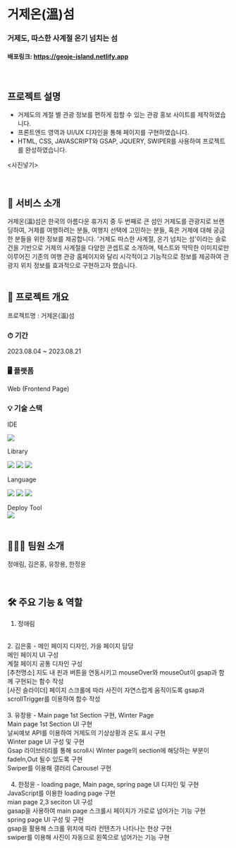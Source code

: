 # 거제온(溫)섬
### 거제도, 따스한 사계절 온기 넘치는 섬
#### 배포링크: https://geoje-island.netlify.app

<br />

## 프로젝트 설명 <br />
- 거제도의 계절 별 관광 정보를 편하게 접할 수 있는 관광 홍보 사이트를 제작하였습니다.<br />
- 프론트엔드 영역과 UI/UX 디자인을 통해 페이지를 구현하였습니다. <br />
- HTML, CSS, JAVASCRIPT와 GSAP, JQUERY, SWIPER를 사용하여 프로젝트를 완성하였습니다. <br />  

<사진넣기>

 <br /> 
 
## 🎁 서비스 소개
거제온(溫)섬은 한국의 아름다운 휴가지 중 두 번째로 큰 섬인 거제도를 관광지로 브랜딩하여, 거제를 여행하려는 분들, 여행지 선택에 고민하는 분들, 혹은 거제에 대해 궁금한 분들을 위한 정보를 제공합니다. '거제도 따스한 사계절, 온기 넘치는 섬'이라는 슬로건을 기반으로 거제의 사계절을 다양한 콘셉트로 소개하며, 텍스트와 딱딱한 이미지로만 이루어진 기존의 여행 관광 홈페이지와 달리 시각적이고 기능적으로 정보를 제공하여 관광지 위치 정보를 효과적으로 구현하고자 했습니다.
<br /> 
<br /> 

## 📎 프로젝트 개요
프로젝트명 : 거제온(溫)섬<br />
### ⏱ 기간
2023.08.04 ~ 2023.08.21 <br />
### 🖥 플랫폼 
Web (Frontend Page) <br />
### 💡 기술 스택
IDE <br />

<img src="https://img.shields.io/badge/visual%20studio%20code-%23007ACC.svg?&style=for-the-badge&logo=visual%20studio%20code&logoColor=white" />

Library <br />

<img src="https://img.shields.io/badge/greensock-%2388CE02.svg?&style=for-the-badge&logo=greensock&logoColor=black" />
  <img src="https://img.shields.io/badge/swiper-%236332F6.svg?&style=for-the-badge&logo=swiper&logoColor=white" />
  <img src="https://img.shields.io/badge/jquery-%230769AD.svg?&style=for-the-badge&logo=jquery&logoColor=white" />

Language <br />

<img src="https://img.shields.io/badge/html5-%23E34F26.svg?&style=for-the-badge&logo=html5&logoColor=white" />
<img src="https://img.shields.io/badge/css3-%231572B6.svg?&style=for-the-badge&logo=css3&logoColor=white" />
<img src="https://img.shields.io/badge/javascript-%23F7DF1E.svg?&style=for-the-badge&logo=javascript&logoColor=black" />

Deploy Tool <br />
<img src="https://img.shields.io/badge/netlify-%2300C7B7.svg?&style=for-the-badge&logo=netlify&logoColor=white" />
<br /> 
<br /> 

## 👩🏻‍💻 팀원 소개 <br />
정애림, 김은홍, 유창용, 한정윤

<br />

## 🛠 주요 기능 & 역할 <br />
1. 정애림      <br />
<br />
2. 김은홍 - 메인 페이지 디자인, 가을 페이지 담당 <br />
메인 페이지 UI 구성 <br />
계절 페이지 공통 디자인 구성 <br />
[추천명소] 지도 내 핀과 버튼을 연동시키고 mouseOver와 mouseOut이 gsap과 함께 구현되는 함수 작성 <br /> 
[사진 슬라이더] 페이지 스크롤에 따라 사진이 자연스럽게 움직이도록 gsap과 scrollTrigger를 이용하여 함수 작성   <br />
<br />
3. 유창용  - Main page  1st Section 구현, Winter Page <br />
Main page 1st Section UI 구현 <br />
날씨예보 API를 이용하여 거제도의 기상상황과 온도 표시 구현 <br />
Winter page UI 구성 및 구현 <br />
Gsap 라이브러리를 통해 scroll시 Winter page의 section에 해당하는 부분이 fadeIn,Out 될수 있도록 구현 <br />
Swiper를 이용해 갤러리 Carousel 구현 <br />
<br />                                                                                            
   4. 한정윤 - loading page, Main page, spring page UI 디자인 및 구현 <br />
JavaScript를 이용한 loading page 구현 <br />
mian page 2,3 seciton UI 구성 <br />
gasap을 사용하여 main page 스크롤시 페이지가 가로로 넘어가는 기능 구현 <br />
spring page UI 구성 및 구현 <br />
gsap을 활용해 스크롤 위치에 따라 컨텐츠가 나타나는 현상 구현 <br />
swiper를 이용해 사진이 자동으로 왼쪽으로 넘어가는 기능 구현  <br />





